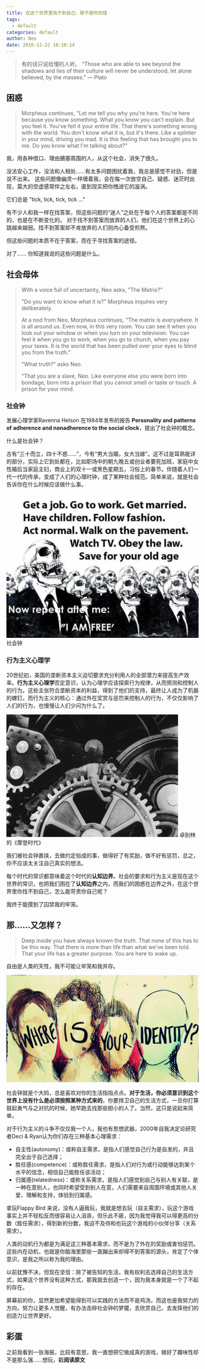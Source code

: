 ```yaml
---
title: 在这个世界里找不到自己，那不是你的错
tags:
  - default
categories: default
author: Neo
date: 2016-12-22 10:10:14
---
```


> 有的话只说给懂的人听。
> “Those who are able to see beyond the shadows and lies of their culture will never be understood, let alone believed, by the masses.”  ― Plato

## 困惑

> Morpheus continues, "Let me tell you why you're here. You're here because you know something. What you know you can't explain. But you feel it. You've felt it your entire life. That there's something wrong with the world. You don't know what it is, but it's there. Like a splinter in your mind, driving you mad. It is this feeling that has brought you to me. Do you know what I'm talking about?"

我，用各种借口、理由搪塞周围的人，从这个社会，消失了很久。

没法安心工作，没法和人相处……有太多问题困扰着我，我总是感觉不对劲，但是说不出来。 这些问题像幽灵一样缠着我，会在每一次放空自己、疑惑、迷茫时出现，莫大的空虚感常伴之左右，直到现实把你拽进它的漩涡。

它们总是 "tick, tick, tick, tick ..."

有不少人和我一样在找答案，但这些问题的“迷人”之处在于每个人的答案都是不同的，也是在不断变化的。 对于找不到答案而放弃的人们，他们在这个世界上的心跳越来越弱。找不到答案却不肯放弃的人们则内心备受煎熬。

但这些问题的本质不在于答案，而在于寻找答案的途径。

对了…… 你知道我说的这些问题是什么。

## 社会母体

> With a voice full of uncertainty, Neo asks, "The Matrix?"
>
> "Do you want to know what it is?" Morpheus inquires very deliberately.
>
> At a nod from Neo, Morpheus continues, "The matrix is everywhere. It is all around us. Even now, in this very room. You can see it when you look out your window or when you turn on your television. You can feel it when you go to work, when you go to church, when you pay your taxes. It is the world that has been pulled over your eyes to blind you from the truth."
>
> "What truth?" asks Neo.
>
> "That you are a slave, Neo. Like everyone else you were born into bondage, born into a prison that you cannot smell or taste or touch. A prison for your mind.


### 社会钟

发展心理学家Ravenna Helson 在1984年发布的报告 **Personality and patterns of adherence and nonadherence to the social clock**，提出了社会钟的概念。

什么是社会钟？

古有“三十而立，四十不惑……”，今有“男大当婚，女大当嫁”。这不过是耳熟能详的部分，实际上它到处都在，比如职场中的朝九晚五或创业者要死加班，家庭中女性婚后当家庭主妇，商业上的双十一或黑色星期五，习俗上的春节。伴随着人们一代一代的传承，变成了人们的心理时钟，成了某种社会规范。简单来说，就是社会告诉你在什么时候应该做什么事。

![](../_images/articles/social_clock.jpg)
社会钟


### 行为主义心理学

20世纪初，美国的垄断资本主义迫切要求充分利用人的全部潜力来提高生产效率。**行为主义心理学**否定意识，认为心理学应该探索行为规律，从而预测和控制人的行为。这些主张符合垄断资本的利益，得到了他们的支持，最终让人成为了机器的螺钉。而行为主义的核心：通过外在奖赏与惩罚来控制人的行为，不仅仅影响了人们的行为，也慢慢让人们少问为什么了。


![](../_images/articles/morden_time.jpg)
卓别林的《摩登时代》



我们被社会钟裹挟，去做约定俗成的事，做得好了有奖励，做不好有惩罚，总之，你不应该太关注自己真实的想法。

每个时代的常识都意味着这个时代的**认知边界**。社会的要求和行为主义是现在这个世界的常识，也把我们困在了**认知边界**之内，而我们的困惑在边界之外，在这个世界里你找不到自己，怎么能苛责你自己呢？

我终于能摸到了囚禁我的牢笼。

## 那……又怎样？

> Deep inside you have always known the truth.
> That none of this has to be this way.
> That there is more than life than what we've been told.
> That your life has a greater purpose.
> You are here to wake up.

自由是人类的天性，我不可能让牢笼和我并存。

![](../_images/articles/for_the_right_of_self-determination.jpg)

社会钟就是个大妈，总是喜欢对你的生活指指点点。**对于生活，你必须意识到这个世界上没有什么是必须按照某种方式来的**，你要捍卫自己的生活方式，一旦你打算鼓起勇气与之对抗的时候，她早跑去找那些胆小的人了。当然，这只是说起来简单。

对于行为主义的斗争不仅仅我一个人，我也有思想武器，2000年自我决定论研究者Deci & Ryan认为你们存在三种基本心理需求：

* 自主性(autonomy)：或称自主需求，是指人们感觉自己行为是自发的，并且完全出于自己选择；
* 胜任感(competence)：或称胜任需求，是指人们对行为或行动能够达到某个水平的信念，相信自己能胜任该活动；
* 归属感(relatedness)：或称关系需求，是指人们感觉到自己与别人有关联，是一种在意别人，也同时希望受到别人在意，人们需要来自周围环境或其他人关爱、理解和支持，体验到归属感。

拿玩Flappy Bird 来说，没有人逼我玩，我就是想去玩（自主需求），玩这个游戏事实上并不轻松反而很容易让人沮丧，但乐此不疲，因为我觉得我可以得更高的分数（胜任需求），得到新的分数，我迫不及待和也玩这个游戏的小伙伴分享（关系需求）。

人类的动机行为都是为满足这三种基本需求，而不是为了外在的奖励或害怕惩罚。这些内在动机，也就是你脑海里那些一直蹦出来却得不到答案的源头，肯定了个体意识，是我之所以称为我的理由。

以前犹豫不决，但现在坚信：除了被告知的生活，我有权利去选择自己的生活方式，如果这个世界没有这种方式，那我就去创造一个，因为我本身就是一个了不起的存在。

屏幕前的你，显然更加希望能得到可以实践的方法而不是鸡汤，而这也是我努力的方向，努力让更多人觉醒，有办法击碎社会钟的梦魇，去欣赏自己，去发挥他们的创造力让世界更好。


## 彩蛋

之前我看到一张海报，比较有意思，我一直想把它做成真的游戏，做好了趣味性却不是那么强……想玩，戳**阅读原文**

<!--more-->